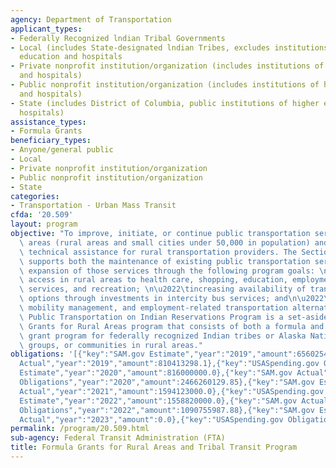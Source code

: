 ```yaml
---
agency: Department of Transportation
applicant_types:
- Federally Recognized lndian Tribal Governments
- Local (includes State-designated lndian Tribes, excludes institutions of higher
  education and hospitals
- Private nonprofit institution/organization (includes institutions of higher education
  and hospitals)
- Public nonprofit institution/organization (includes institutions of higher education
  and hospitals)
- State (includes District of Columbia, public institutions of higher education and
  hospitals)
assistance_types:
- Formula Grants
beneficiary_types:
- Anyone/general public
- Local
- Private nonprofit institution/organization
- Public nonprofit institution/organization
- State
categories:
- Transportation - Urban Mass Transit
cfda: '20.509'
layout: program
objective: "To improve, initiate, or continue public transportation service in nonurbanized\
  \ areas (rural areas and small cities under 50,000 in population) and to provide\
  \ technical assistance for rural transportation providers. The Section 5311 program\
  \ supports both the maintenance of existing public transportation services and the\
  \ expansion of those services through the following program goals: \n\u2022\tenhancing\
  \ access in rural areas to health care, shopping, education, employment, public\
  \ services, and recreation; \n\u2022\tincreasing availability of transportation\
  \ options through investments in intercity bus services; and\n\u2022\tencouraging\
  \ mobility management, and employment-related transportation alternatives \n\nThe\
  \ Public Transportation on Indian Reservations Program is a set-aside form the Formula\
  \ Grants for Rural Areas program that consists of both a formula and competitive\
  \ grant program for federally recognized Indian tribes or Alaska Native villages,\
  \ groups, or communities in rural areas."
obligations: '[{"key":"SAM.gov Estimate","year":"2019","amount":656025420.0},{"key":"SAM.gov
  Actual","year":"2019","amount":810413298.1},{"key":"USASpending.gov Obligations","year":"2019","amount":826642197.93},{"key":"SAM.gov
  Estimate","year":"2020","amount":816000000.0},{"key":"SAM.gov Actual","year":"2020","amount":2457924205.0},{"key":"USASpending.gov
  Obligations","year":"2020","amount":2466260129.85},{"key":"SAM.gov Estimate","year":"2021","amount":1500214043.0},{"key":"SAM.gov
  Actual","year":"2021","amount":1594123000.0},{"key":"USASpending.gov Obligations","year":"2021","amount":1571272001.87},{"key":"SAM.gov
  Estimate","year":"2022","amount":1558820000.0},{"key":"SAM.gov Actual","year":"2022","amount":1104790000.0},{"key":"USASpending.gov
  Obligations","year":"2022","amount":1090755987.88},{"key":"SAM.gov Estimate","year":"2023","amount":975689000.0},{"key":"SAM.gov
  Actual","year":"2023","amount":0.0},{"key":"USASpending.gov Obligations","year":"2023","amount":657710073.94}]'
permalink: /program/20.509.html
sub-agency: Federal Transit Administration (FTA)
title: Formula Grants for Rural Areas and Tribal Transit Program
---
```

